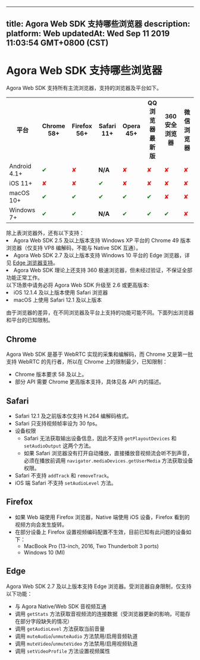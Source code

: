 
---
title: Agora Web SDK 支持哪些浏览器
description: 
platform: Web
updatedAt: Wed Sep 11 2019 11:03:54 GMT+0800 (CST)
---
# Agora Web SDK 支持哪些浏览器
Agora Web SDK 支持所有主流浏览器，支持的浏览器及平台如下。

<table>
  <tr>
    <th>平台</th>
    <th>Chrome 58+</th>
    <th>Firefox 56+</th>
    <th>Safari 11+</th>
    <th>Opera 45+</th>
    <th>QQ 浏览器最新版</th>
    <th>360 安全浏览器</th>
    <th>微信浏览器</th>
  </tr>
  <tr>
    <td>Android 4.1+</td>
    <td><font color="green">✔</td>
    <td><font color="red">✘</td>
		<td><b>N/A</b></td>
    <td><font color="red">✘</td>
    <td><font color="red">✘</td>
    <td><font color="red">✘</td>
    <td><font color="red">✘</td>
  </tr>
  <tr>
    <td>iOS 11+</td>
    <td><font color="red">✘</td>
    <td><font color="red">✘</td>
    <td><font color="green">✔</td>
    <td><font color="red">✘</td>
    <td><font color="red">✘</td>
    <td><font color="red">✘</td>
    <td><font color="red">✘</td>
  </tr>
  <tr>
    <td>macOS 10+</td>
    <td><font color="green">✔</td>
    <td><font color="green">✔</td>
    <td><font color="green">✔</td>
    <td><font color="green">✔</td>
    <td><font color="green">✔</td>
    <td><font color="red">✘</td>
    <td><font color="red">✘</td>
  </tr>
  <tr>
    <td>Windows 7+</td>
    <td><font color="green">✔</td>
    <td><font color="green">✔</td>
		<td><b>N/A</b></td>
    <td><font color="green">✔</td>
    <td><font color="green">✔</td>
    <td><font color="green">✔</td>
    <td><font color="red">✘</td>
  </tr>
</table>

<div class="alert info">除上表浏览器外，还有以下支持：
	<li>Agora Web SDK 2.5 及以上版本支持 Windows XP 平台的 Chrome 49 版本浏览器（仅支持 VP8 编解码，不能与 Native SDK 互通）。</li>
	<li>Agora Web SDK 2.7 及以上版本支持 Windows 10 平台的 Edge 浏览器，详见 <a href="https://docs.agora.io/cn/faq/browser_support#a-nameedgeaedge">Edge 浏览器支持</a>。</li>
	<li>Agora Web SDK 理论上还支持 360 极速浏览器，但未经过验证，不保证全部功能正常工作。</li>
</div>
<div class="alert note">以下场景中请务必将 Agora Web SDK 升级至 2.6 或更高版本:
	<li>iOS 12.1.4 及以上版本使用 Safari 浏览器</li>
	<li>macOS 上使用 Safari 12.1 及以上版本</li>
	</div>

由于浏览器的差异，在不同浏览器及平台上支持的功能可能不同。下面列出浏览器和平台的已知限制。

## Chrome

Agora Web SDK 是基于 WebRTC 实现的采集和编解码，而 Chrome 又是第一批支持 WebRTC 的先行者，所以在 Chrome 上的限制最少，已知限制：

- Chrome 版本要求 58 及以上。
- 部分 API 需要 Chrome 更高版本支持，具体见各 API 内的描述。

## Safari

- Safari 12.1 及之前版本仅支持 H.264 编解码格式。
- Safari 只支持视频帧率设为 30 fps。
- 设备权限
  - Safari 无法获取输出设备信息，因此不支持 `getPlayoutDevices` 和 `setAudioOutput` 这两个方法。
  - 如果 Safari 浏览器没有打开自动播放，直接播放音视频流会听不到声音，必须在播放前调用 `navigator.mediaDevices.getUserMedia` 方法获取设备权限。
- Safari 不支持 `addTrack` 和 `removeTrack`。
- iOS 端 Safari 不支持 `setAudioLevel` 方法。

## Firefox 

- 如果 Web 端使用 Firefox 浏览器，Native 端使用 iOS 设备，Firefox 看到的视频方向会发生旋转。
- 在部分设备上 Firefox 设置视频编码配置不生效，目前已知有此问题的设备如下：
  - MacBook Pro (13-inch, 2016, Two Thunderbolt 3 ports)
  - Windows 10 (MI)

## <a name="edge"></a>Edge

Agora Web SDK 2.7 及以上版本支持 Edge 浏览器。受浏览器自身限制，仅支持以下功能：

- 与 Agora Native/Web SDK 音视频互通
- 调用 `getStats` 方法获取音视频流的连接数据（受浏览器更新的影响，可能存在部分字段缺失的情况）
- 调用 `getAudioLevel` 方法获取当前音量
- 调用 `muteAudio`/`unmuteAudio` 方法禁用/启用音频轨道
- 调用 `muteVideo`/`unmuteVideo` 方法禁用/启用视频轨道
- 调用 `setVideoProfile` 方法设置视频属性
